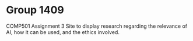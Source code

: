 # Group 1409
 COMP501 Assignment 3
 Site to display research regarding the relevance of AI, how it can be used, and the ethics involved. 
